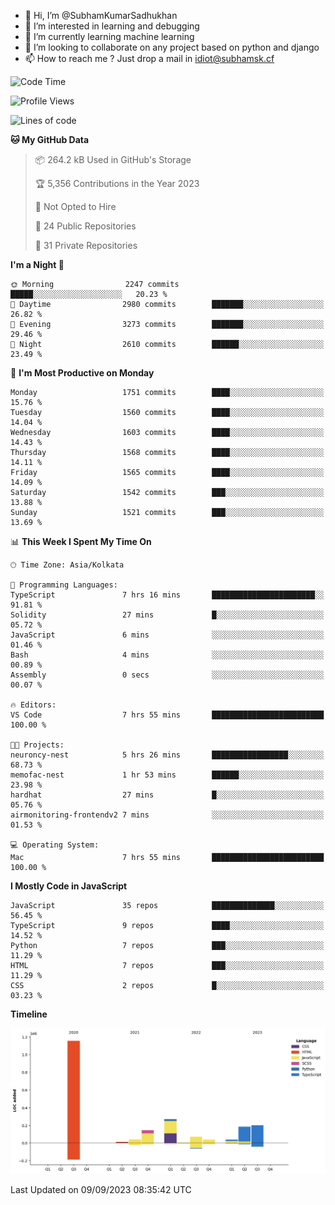 - 👋 Hi, I’m @SubhamKumarSadhukhan
- 👀 I’m interested in learning and debugging
- 🌱 I’m currently learning machine learning
- 💞️ I’m looking to collaborate on any project based on python and django
- 📫 How to reach me ?
      Just drop a mail in idiot@subhamsk.cf

<!---
SubhamKumarSadhukhan/SubhamKumarSadhukhan is a ✨ special ✨ repository because its `README.md` (this file) appears on your GitHub profile.
You can click the Preview link to take a look at your changes.
--->


<!--START_SECTION:waka-->
![Code Time](http://img.shields.io/badge/Code%20Time-1%2C548%20hrs%2030%20mins-blue)

![Profile Views](http://img.shields.io/badge/Profile%20Views-14-blue)

![Lines of code](https://img.shields.io/badge/From%20Hello%20World%20I%27ve%20Written-2.2%20million%20lines%20of%20code-blue)

**🐱 My GitHub Data** 

> 📦 264.2 kB Used in GitHub's Storage 
 > 
> 🏆 5,356 Contributions in the Year 2023
 > 
> 🚫 Not Opted to Hire
 > 
> 📜 24 Public Repositories 
 > 
> 🔑 31 Private Repositories 
 > 
**I'm a Night 🦉** 

```text
🌞 Morning                2247 commits        █████░░░░░░░░░░░░░░░░░░░░   20.23 % 
🌆 Daytime                2980 commits        ███████░░░░░░░░░░░░░░░░░░   26.82 % 
🌃 Evening                3273 commits        ███████░░░░░░░░░░░░░░░░░░   29.46 % 
🌙 Night                  2610 commits        ██████░░░░░░░░░░░░░░░░░░░   23.49 % 
```
📅 **I'm Most Productive on Monday** 

```text
Monday                   1751 commits        ████░░░░░░░░░░░░░░░░░░░░░   15.76 % 
Tuesday                  1560 commits        ████░░░░░░░░░░░░░░░░░░░░░   14.04 % 
Wednesday                1603 commits        ████░░░░░░░░░░░░░░░░░░░░░   14.43 % 
Thursday                 1568 commits        ████░░░░░░░░░░░░░░░░░░░░░   14.11 % 
Friday                   1565 commits        ████░░░░░░░░░░░░░░░░░░░░░   14.09 % 
Saturday                 1542 commits        ███░░░░░░░░░░░░░░░░░░░░░░   13.88 % 
Sunday                   1521 commits        ███░░░░░░░░░░░░░░░░░░░░░░   13.69 % 
```


📊 **This Week I Spent My Time On** 

```text
🕑︎ Time Zone: Asia/Kolkata

💬 Programming Languages: 
TypeScript               7 hrs 16 mins       ███████████████████████░░   91.81 % 
Solidity                 27 mins             █░░░░░░░░░░░░░░░░░░░░░░░░   05.72 % 
JavaScript               6 mins              ░░░░░░░░░░░░░░░░░░░░░░░░░   01.46 % 
Bash                     4 mins              ░░░░░░░░░░░░░░░░░░░░░░░░░   00.89 % 
Assembly                 0 secs              ░░░░░░░░░░░░░░░░░░░░░░░░░   00.07 % 

🔥 Editors: 
VS Code                  7 hrs 55 mins       █████████████████████████   100.00 % 

🐱‍💻 Projects: 
neuroncy-nest            5 hrs 26 mins       █████████████████░░░░░░░░   68.73 % 
memofac-nest             1 hr 53 mins        ██████░░░░░░░░░░░░░░░░░░░   23.98 % 
hardhat                  27 mins             █░░░░░░░░░░░░░░░░░░░░░░░░   05.76 % 
airmonitoring-frontendv2 7 mins              ░░░░░░░░░░░░░░░░░░░░░░░░░   01.53 % 

💻 Operating System: 
Mac                      7 hrs 55 mins       █████████████████████████   100.00 % 
```

**I Mostly Code in JavaScript** 

```text
JavaScript               35 repos            ██████████████░░░░░░░░░░░   56.45 % 
TypeScript               9 repos             ████░░░░░░░░░░░░░░░░░░░░░   14.52 % 
Python                   7 repos             ███░░░░░░░░░░░░░░░░░░░░░░   11.29 % 
HTML                     7 repos             ███░░░░░░░░░░░░░░░░░░░░░░   11.29 % 
CSS                      2 repos             █░░░░░░░░░░░░░░░░░░░░░░░░   03.23 % 
```



**Timeline**

![Lines of Code chart](https://raw.githubusercontent.com/SubhamKumarSadhukhan/SubhamKumarSadhukhan/main/assets/bar_graph.png)


 Last Updated on 09/09/2023 08:35:42 UTC
<!--END_SECTION:waka-->
